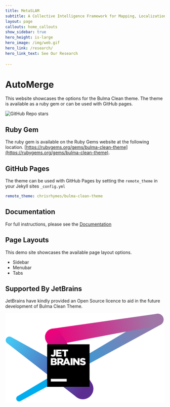 ```yaml
---
title: MetaSLAM
subtitle: A Collective Intelligence Framework for Mapping, Localization and Exploration
layout: page
callouts: home_callouts
show_sidebar: true
hero_height: is-large
hero_image: /img/web.gif
hero_link: /research/
hero_link_text: See Our Research

---
```


# AutoMerge

This website showcases the options for the Bulma Clean theme. The theme is available as a ruby gem or can be used with GitHub pages. 

![GitHub Repo stars](https://img.shields.io/github/stars/MetaSLAM/AutoMerge_Server?style=social)

## Ruby Gem

The ruby gem is available on the Ruby Gems website at the following location. [https://rubygems.org/gems/bulma-clean-theme](https://rubygems.org/gems/bulma-clean-theme).

## GitHub Pages

The theme can be used with GitHub Pages by setting the `remote_theme` in your Jekyll sites `_config.yml`

```yml
remote_theme: chrisrhymes/bulma-clean-theme
```

## Documentation

For full instructions, please see the [Documentation](/bulma-clean-theme/docs/)

## Page Layouts

This demo site showcases the available page layout options. 

* Sidebar
* Menubar
* Tabs

## Supported By JetBrains

JetBrains have kindly provided an Open Source licence to aid in the future development of Bulma Clean Theme.

[![JetBrains](img/jetbrains-variant-4.svg)](https://www.jetbrains.com/?from=bulma-clean-theme)
